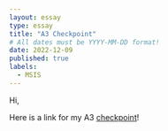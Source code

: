 ```yaml
---
layout: essay
type: essay
title: "A3 Checkpoint"
# All dates must be YYYY-MM-DD format!
date: 2022-12-09
published: true
labels:
  - MSIS
---
```


Hi, 

Here is a link for my A3 <a href="https://youtu.be/dyuY4PLDBr0">checkpoint</a>!




